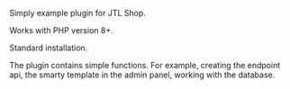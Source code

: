 Simply example plugin for JTL Shop.

Works with PHP version 8+.

Standard installation.

The plugin contains simple functions. For example, creating the endpoint api, the smarty template in the admin panel, working with the database.
